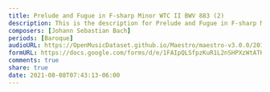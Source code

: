 ```yaml
---
title: Prelude and Fugue in F-sharp Minor WTC II BWV 883 (2)
description: This is the description for Prelude and Fugue in F-sharp Minor WTC II BWV 883 by Johann Sebastian Bach
composers: [Johann Sebastian Bach]
periods: [Baroque]
audioURL: https://OpenMusicDataset.github.io/Maestro/maestro-v3.0.0/2013/ORIG-MIDI_02_7_6_13_Group__MID--AUDIO_06_R1_2013_wav--2.midi
formURL: https://docs.google.com/forms/d/e/1FAIpQLSfpzKuR1L2nSHPXzWtATKYPZiFyOOz2fWnYphWOBScmwHBR-g/viewform
comments: true
share: true
date: 2021-08-08T07:43:13-06:00
---
```

